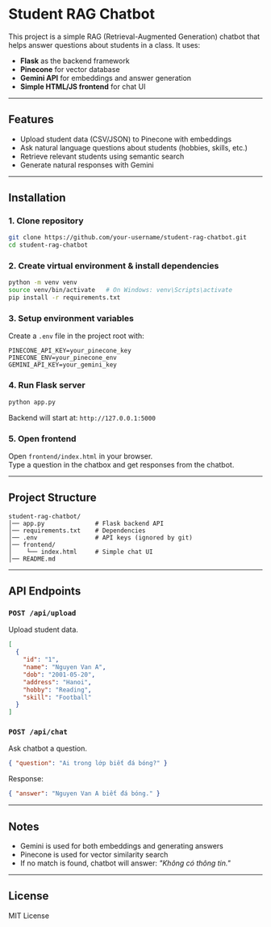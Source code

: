 # Student RAG Chatbot

This project is a simple RAG (Retrieval-Augmented Generation) chatbot that helps answer questions about students in a class.
It uses:
- **Flask** as the backend framework
- **Pinecone** for vector database
- **Gemini API** for embeddings and answer generation
- **Simple HTML/JS frontend** for chat UI

---

## Features
- Upload student data (CSV/JSON) to Pinecone with embeddings
- Ask natural language questions about students (hobbies, skills, etc.)
- Retrieve relevant students using semantic search
- Generate natural responses with Gemini

---

## Installation

### 1. Clone repository
```bash
git clone https://github.com/your-username/student-rag-chatbot.git
cd student-rag-chatbot
```

### 2. Create virtual environment & install dependencies
```bash
python -m venv venv
source venv/bin/activate   # On Windows: venv\Scripts\activate
pip install -r requirements.txt
```

### 3. Setup environment variables
Create a `.env` file in the project root with:
```env
PINECONE_API_KEY=your_pinecone_key
PINECONE_ENV=your_pinecone_env
GEMINI_API_KEY=your_gemini_key
```

### 4. Run Flask server
```bash
python app.py
```
Backend will start at: `http://127.0.0.1:5000`

### 5. Open frontend
Open `frontend/index.html` in your browser.  
Type a question in the chatbox and get responses from the chatbot.

---

## Project Structure
```
student-rag-chatbot/
│── app.py              # Flask backend API
│── requirements.txt    # Dependencies
│── .env                # API keys (ignored by git)
│── frontend/
│    └── index.html     # Simple chat UI
│── README.md
```

---

## API Endpoints

### `POST /api/upload`
Upload student data.
```json
[
  {
    "id": "1",
    "name": "Nguyen Van A",
    "dob": "2001-05-20",
    "address": "Hanoi",
    "hobby": "Reading",
    "skill": "Football"
  }
]
```

### `POST /api/chat`
Ask chatbot a question.
```json
{ "question": "Ai trong lớp biết đá bóng?" }
```

Response:
```json
{ "answer": "Nguyen Van A biết đá bóng." }
```

---

## Notes
- Gemini is used for both embeddings and generating answers
- Pinecone is used for vector similarity search
- If no match is found, chatbot will answer: *"Không có thông tin."*

---

## License
MIT License
